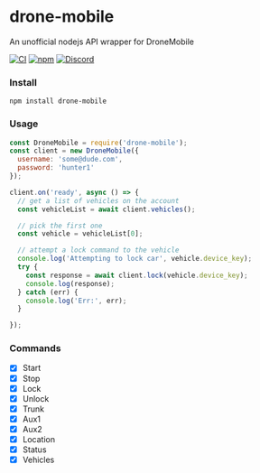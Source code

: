 # drone-mobile

An unofficial nodejs API wrapper for DroneMobile

[![CI](https://img.shields.io/github/workflow/status/Hacksore/drone-mobile/npm)](https://github.com/Hacksore/drone-mobile/actions?query=workflow%3Anpm)
[![npm](https://img.shields.io/npm/v/drone-mobile.svg)](https://www.npmjs.com/package/drone-mobile)
[![Discord](https://img.shields.io/discord/652755205041029120)](https://discord.gg/HwnG8sY)


### Install
```shell
npm install drone-mobile
```

### Usage
```js
const DroneMobile = require('drone-mobile');
const client = new DroneMobile({
  username: 'some@dude.com',
  password: 'hunter1'
});

client.on('ready', async () => {
  // get a list of vehicles on the account
  const vehicleList = await client.vehicles();

  // pick the first one
  const vehicle = vehicleList[0];

  // attempt a lock command to the vehicle
  console.log('Attempting to lock car', vehicle.device_key);
  try {
    const response = await client.lock(vehicle.device_key);
    console.log(response);
  } catch (err) {
    console.log('Err:', err);
  }

});

```

### Commands

- [x] Start
- [x] Stop
- [x] Lock
- [x] Unlock
- [x] Trunk
- [x] Aux1
- [x] Aux2
- [x] Location
- [x] Status
- [x] Vehicles
